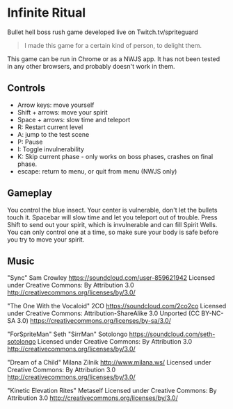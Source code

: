 # Infinite Ritual
Bullet hell boss rush game developed live on Twitch.tv/spriteguard

>I made this game for a certain kind of person, to delight them.

This game can be run in Chrome or as a NWJS app. It has not been tested in any
other browsers, and probably doesn't work in them.

## Controls

* Arrow keys: move yourself
* Shift + arrows: move your spirit
* Space + arrows: slow time and teleport
* R: Restart current level
* A: jump to the test scene
* P: Pause
* I: Toggle invulnerability
* K: Skip current phase - only works on boss phases, crashes on final phase.
* escape: return to menu, or quit from menu (NWJS only)

## Gameplay

You control the blue insect. Your center is vulnerable, don't let the bullets
touch it. Spacebar will slow time and let you teleport out of trouble. Press
Shift to send out your spirit, which is invulnerable and can fill Spirit Wells.
You can only control one at a time, so make sure your body is safe before you
try to move your spirit.

## Music

"Sync"
Sam Crowley https://soundcloud.com/user-859621942
Licensed under Creative Commons: By Attribution 3.0
http://creativecommons.org/licenses/by/3.0/

"The One With the Vocaloid"
2CO https://soundcloud.com/2co2co
Licensed under Creative Commons: Attribution-ShareAlike 3.0 Unported (CC BY-NC-SA 3.0)
https://creativecommons.org/licenses/by-sa/3.0/

"ForSpriteMan"
Seth "SirrMan" Sotolongo https://soundcloud.com/seth-sotolongo
Licensed under Creative Commons: By Attribution 3.0
http://creativecommons.org/licenses/by/3.0/

"Dream of a Child"
Milana Zilnik http://www.milana.ws/
Licensed under Creative Commons: By Attribution 3.0
http://creativecommons.org/licenses/by/3.0/

"Kinetic Elevation Rites"
Metaself
Licensed under Creative Commons: By Attribution 3.0
http://creativecommons.org/licenses/by/3.0/
